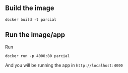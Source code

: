 ## Build the image
```
docker build -t parcial 
```

## Run the image/app
Run
```
docker run -p 4000:80 parcial
```
And you will be running the app in `http://localhost:4000`